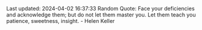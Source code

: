 Last updated: 2024-04-02 16:37:33
Random Quote: Face your deficiencies and acknowledge them; but do not let them master you. Let them teach you patience, sweetness, insight. - Helen Keller